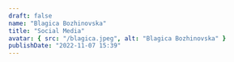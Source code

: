 ```yaml
---
draft: false
name: "Blagica Bozhinovska"
title: "Social Media"
avatar: { src: "/blagica.jpeg", alt: "Blagica Bozhinovska" }
publishDate: "2022-11-07 15:39"
---
```

